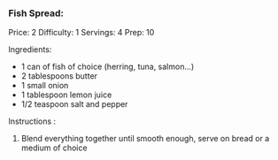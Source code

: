 ### Fish Spread:  ###
Price: 2
Difficulty: 1
Servings: 4
Prep: 10

Ingredients:

- 1 can of fish of choice (herring, tuna, salmon...)
- 2 tablespoons butter
- 1 small onion
- 1 tablespoon lemon juice
- 1/2 teaspoon salt and pepper

Instructions :
1. Blend everything together until smooth enough, serve on bread or a medium of choice
